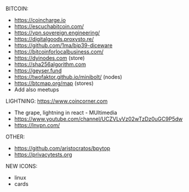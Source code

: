 BITCOIN:
- https://coincharge.io
- https://escuchabitcoin.com/
- https://vpn.sovereign.engineering/
- https://digitalgoods.proxysto.re/
- https://github.com/1ma/bip39-diceware
- https://bitcoinforlocalbusiness.com/
- https://dyinodes.com (store)
- https://sha256algorithm.com
- https://geyser.fund
- https://twofaktor.github.io/minibolt/ (nodes)
- https://btcmap.org/map (stores)
- Add also meetups

LIGHTNING:
https://www.coincorner.com
- The grape, lightning in react - MUltimedia
- https://www.youtube.com/channel/UCZVLvVz02wTzDz0uGC9P5dw
- https://lnvpn.com/

OTHER:
- https://github.com/aristocratos/bpytop
- https://privacytests.org

NEW ICONS:
- linux
- cards